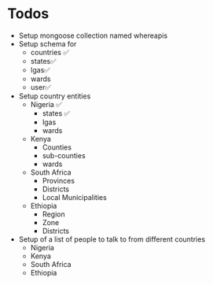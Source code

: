 # Todos

- Setup mongoose collection named whereapis
- Setup schema for
  - countries ✅
  - states✅
  - lgas✅
  - wards
  - user✅
- Setup country entities
  - Nigeria ✅
    - states ✅
    - lgas
    - wards
  - Kenya
    - Counties
    - sub-counties
    - wards
  - South Africa
    - Provinces
    - Districts
    - Local Municipalities
  - Ethiopia
    - Region
    - Zone
    - Districts
- Setup of a list of people to talk to from different countries
  - Nigeria
  - Kenya
  - South Africa
  - Ethiopia
